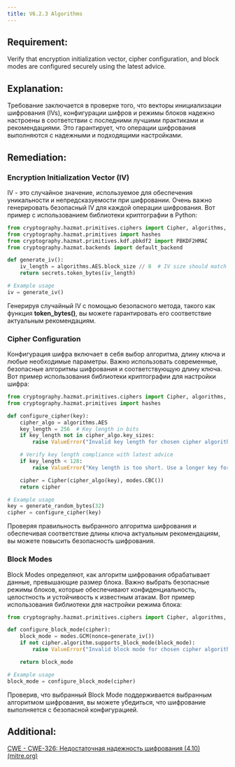 ```yaml
---
title: V6.2.3 Algorithms
---
```




## Requirement:

Verify that encryption initialization vector, cipher configuration, and block modes are configured securely using the latest advice.

## Explanation:

Требование заключается в проверке того, что векторы инициализации шифрования (IVs), конфигурации шифров и режимы блоков надежно настроены в соответствии с последними лучшими практиками и рекомендациями. Это гарантирует, что операции шифрования выполняются с надежными и подходящими настройками.

## Remediation:

### Encryption Initialization Vector (IV)

IV - это случайное значение, используемое для обеспечения уникальности и непредсказуемости при шифровании. Очень важно генерировать безопасный IV для каждой операции шифрования. Вот пример с использованием библиотеки криптографии в Python:

```python title="An example using the cryptography library in Python"
from cryptography.hazmat.primitives.ciphers import Cipher, algorithms, modes
from cryptography.hazmat.primitives import hashes
from cryptography.hazmat.primitives.kdf.pbkdf2 import PBKDF2HMAC
from cryptography.hazmat.backends import default_backend

def generate_iv():
    iv_length = algorithms.AES.block_size // 8  # IV size should match the cipher's block size
    return secrets.token_bytes(iv_length)

# Example usage
iv = generate_iv()
```


Генерируя случайный IV с помощью безопасного метода, такого как функция **token_bytes()**, вы можете гарантировать его соответствие актуальным рекомендациям.

### Cipher Configuration

Конфигурация шифра включает в себя выбор алгоритма, длину ключа и любые необходимые параметры. Важно использовать современные, безопасные алгоритмы шифрования и соответствующую длину ключа. Вот пример использования библиотеки криптографии для настройки шифра:

```python title="Using 'cryptography' library to configure the cipher:"
from cryptography.hazmat.primitives.ciphers import Cipher, algorithms, modes
from cryptography.hazmat.primitives import hashes

def configure_cipher(key):
    cipher_algo = algorithms.AES
    key_length = 256  # Key length in bits
    if key_length not in cipher_algo.key_sizes:
        raise ValueError("Invalid key length for chosen cipher algorithm")

    # Verify key length compliance with latest advice
    if key_length < 128:
        raise ValueError("Key length is too short. Use a longer key for security.")

    cipher = Cipher(cipher_algo(key), modes.CBC())
    return cipher

# Example usage
key = generate_random_bytes(32)
cipher = configure_cipher(key)
```

Проверяя правильность выбранного алгоритма шифрования и обеспечивая соответствие длины ключа актуальным рекомендациям, вы можете повысить безопасность шифрования.

### Block Modes

Block Modes определяют, как алгоритм шифрования обрабатывает данные, превышающие размер блока. Важно выбрать безопасные режимы блоков, которые обеспечивают конфиденциальность, целостность и устойчивость к известным атакам. Вот пример использования библиотеки для настройки режима блока:

```python title="An example using the cryptography library to configure the block mode"
from cryptography.hazmat.primitives.ciphers import Cipher, algorithms, modes

def configure_block_mode(cipher):
    block_mode = modes.GCM(nonce=generate_iv())
    if not cipher.algorithm.supports_block_mode(block_mode):
        raise ValueError("Invalid block mode for chosen cipher algorithm")

    return block_mode

# Example usage
block_mode = configure_block_mode(cipher)
```


Проверив, что выбранный Block Mode поддерживается выбранным алгоритмом шифрования, вы можете убедиться, что шифрование выполняется с безопасной конфигурацией.

## Additional:

[CWE - CWE-326: Недостаточная надежность шифрования (4.10) (mitre.org)](https://cwe.mitre.org/data/definitions/326.html)




